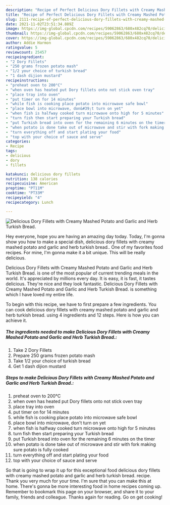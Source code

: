 ```yaml
---
description: "Recipe of Perfect Delicious Dory Fillets with Creamy Mashed Potato and Garlic and Herb Turkish Bread."
title: "Recipe of Perfect Delicious Dory Fillets with Creamy Mashed Potato and Garlic and Herb Turkish Bread."
slug: 2111-recipe-of-perfect-delicious-dory-fillets-with-creamy-mashed-potato-and-garlic-and-herb-turkish-bread
date: 2021-11-02T23:51:34.889Z
image: https://img-global.cpcdn.com/recipes/59062863/680x482cq70/delicious-dory-fillets-with-creamy-mashed-potato-and-garlic-and-herb-turkish-bread-recipe-main-photo.jpg
thumbnail: https://img-global.cpcdn.com/recipes/59062863/680x482cq70/delicious-dory-fillets-with-creamy-mashed-potato-and-garlic-and-herb-turkish-bread-recipe-main-photo.jpg
cover: https://img-global.cpcdn.com/recipes/59062863/680x482cq70/delicious-dory-fillets-with-creamy-mashed-potato-and-garlic-and-herb-turkish-bread-recipe-main-photo.jpg
author: Addie Harmon
ratingvalue: 5
reviewcount: 25457
recipeingredient:
- "2 Dory Fillets"
- "250 grams frozen potato mash"
- "1/2 your choice of turkish bread"
- "1 dash dijion mustard"
recipeinstructions:
- "preheat oven to 200°C"
- "when oven has heated put Dory fillets onto not stick oven tray"
- "place tray into oven"
- "put timer on for 14 minutes"
- "while fish is cooking place potato into microwave safe bowl"
- "place bowl into microwave, don&#39;t turn on yet"
- "when fish is halfway cooked turn microwave onto high for 5 minutes"
- "turn fish then start preparing your Turkish bread"
- "put Turkish bread into oven for the remaining 6 minutes on the timer"
- "when potato is done take out of microwave and stir with fork making sure potato is fully cooked"
- "turn everything off and start plating your food"
- "top with your choice of sauce and serve"
categories:
- Recipe
tags:
- delicious
- dory
- fillets

katakunci: delicious dory fillets 
nutrition: 138 calories
recipecuisine: American
preptime: "PT11M"
cooktime: "PT33M"
recipeyield: "4"
recipecategory: Lunch

---
```



![Delicious Dory Fillets with Creamy Mashed Potato and Garlic and Herb Turkish Bread.](https://img-global.cpcdn.com/recipes/59062863/680x482cq70/delicious-dory-fillets-with-creamy-mashed-potato-and-garlic-and-herb-turkish-bread-recipe-main-photo.jpg)

Hey everyone, hope you are having an amazing day today. Today, I'm gonna show you how to make a special dish, delicious dory fillets with creamy mashed potato and garlic and herb turkish bread.. One of my favorites food recipes. For mine, I'm gonna make it a bit unique. This will be really delicious.



Delicious Dory Fillets with Creamy Mashed Potato and Garlic and Herb Turkish Bread. is one of the most popular of current trending meals in the world. It's appreciated by millions every day. It is easy, it is fast, it tastes delicious. They're nice and they look fantastic. Delicious Dory Fillets with Creamy Mashed Potato and Garlic and Herb Turkish Bread. is something which I have loved my entire life.


To begin with this recipe, we have to first prepare a few ingredients. You can cook delicious dory fillets with creamy mashed potato and garlic and herb turkish bread. using 4 ingredients and 12 steps. Here is how you can achieve it.

<!--inarticleads1-->

##### The ingredients needed to make Delicious Dory Fillets with Creamy Mashed Potato and Garlic and Herb Turkish Bread.:

1. Take 2 Dory Fillets
1. Prepare 250 grams frozen potato mash
1. Take 1/2 your choice of turkish bread
1. Get 1 dash dijion mustard




<!--inarticleads2-->

##### Steps to make Delicious Dory Fillets with Creamy Mashed Potato and Garlic and Herb Turkish Bread.:

1. preheat oven to 200°C
1. when oven has heated put Dory fillets onto not stick oven tray
1. place tray into oven
1. put timer on for 14 minutes
1. while fish is cooking place potato into microwave safe bowl
1. place bowl into microwave, don&#39;t turn on yet
1. when fish is halfway cooked turn microwave onto high for 5 minutes
1. turn fish then start preparing your Turkish bread
1. put Turkish bread into oven for the remaining 6 minutes on the timer
1. when potato is done take out of microwave and stir with fork making sure potato is fully cooked
1. turn everything off and start plating your food
1. top with your choice of sauce and serve




So that is going to wrap it up for this exceptional food delicious dory fillets with creamy mashed potato and garlic and herb turkish bread. recipe. Thank you very much for your time. I'm sure that you can make this at home. There's gonna be more interesting food in home recipes coming up. Remember to bookmark this page on your browser, and share it to your family, friends and colleague. Thanks again for reading. Go on get cooking!
